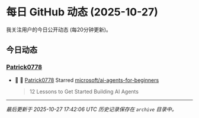 # 每日 GitHub 动态 (2025-10-27)

我关注用户的今日公开动态 (每20分钟更新)。

## 今日动态

### [Patrick0778](https://github.com/Patrick0778)
- 🌟 👤 [Patrick0778](https://github.com/Patrick0778) Starred [microsoft/ai-agents-for-beginners](https://github.com/microsoft/ai-agents-for-beginners)
  > 12 Lessons to Get Started Building AI Agents


---
*最后更新于 2025-10-27 17:42:06 UTC*
*历史记录保存在 `archive` 目录中。*
